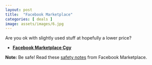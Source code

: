 ```yaml
---
layout: post
title:  "Facebook Marketplace"
categories: [ deals ]
image: assets/images/6.jpg
---
```


Are you ok with slightly used stuff at hopefully a lower price?

+ **[Facebook Marketplace Cgy](https://www.facebook.com/marketplace/calgary/)**


<div markdown="span" class="alert alert-info" role="alert">
    <i class="fa fa-info-circle"></i> 
    <b>Note:</b> Be safe! Read these <a href="https://www.facebook.com/help/1156544111079919">safety notes</a> from Facebook Marketplace.
</div>